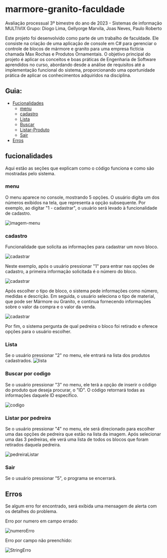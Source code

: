 # marmore-granito-faculdade
Avaliação processual 3º bimestre do ano de 2023 - Sistemas de informação MULTIVIX
Grupo: Diogo Lima, Gellyorge Marvila, Joas Neves, Paulo Roberto

Este projeto foi desenvolvido como parte de um trabalho de faculdade. Ele consiste na criação de uma aplicação de console em C# para gerenciar o controle de blocos de mármore e granito para uma empresa fictícia chamada Max Rochas e Produtos Ornamentais. O objetivo principal do projeto é aplicar os conceitos e boas práticas de Engenharia de Software aprendidos no curso, abordando desde a análise de requisitos até a implementação funcional do sistema, proporcionando uma oportunidade prática de aplicar os conhecimentos adquiridos na disciplina.

## Guia:

- [Fucionalidades](#fucionalidades)
    - [menu](#menu)
    - [cadastro](#cadastro)
    - [Lista](#lista)
    - [Buscar](#buscar-por-codigo)
    - [Listar-Produto](#listar-por-pedreira)
    - [Sair](#sair)
- [Erros](#erros)

## fucionalidades
Aqui estão as seções que explicam como o código funciona e como são mostradas pelo sistema.

### menu
O menu aparece no console, mostrando 5 opções. O usuário digita um dos números exibidos na tela, que representa a opção subsequente. Por exemplo, ao digitar "1 - cadastrar", o usuário será levado à funcionalidade de cadastro.

![imagem-menu](./img/menu.png)

### cadastro
Funcionalidade que solicita as informações para cadastrar um novo bloco.

![cadastrar](./img/cadastrar-1.png)

Neste exemplo, após o usuário pressionar "1" para entrar nas opções de cadastro, a primeira informação solicitada é o número do bloco.

![cadastrar](./img/cadastrar-2.png)

Após escolher o tipo de bloco, o sistema pede informações como número, medidas e descrição. Em seguida, o usuário seleciona o tipo de material, que pode ser Mármore ou Granito, e continua fornecendo informações sobre o valor da compra e o valor da venda.

![cadastrar](./img/cadastar-3.png)

Por fim, o sistema pergunta de qual pedreira o bloco foi retirado e oferece opções para o usuário escolher.

### Lista
Se o usuário pressionar "2" no menu, ele entrará na lista dos produtos cadastrados.
![lista](./img/lista-2.png)

### Buscar por codigo
Se o usuário pressionar "3" no menu, ele terá a opção de inserir o código do produto que deseja procurar, o "ID". O código retornará todas as informações daquele ID específico.

![codigo](./img/buscar-por-codigo-4.png)

### Listar por pedreira
Se o usuário pressionar "4" no menu, ele será direcionado para escolher uma das opções de pedreira que estão na lista da imagem. Após selecionar uma das 3 pedreiras, ele verá uma lista de todos os blocos que foram retirados daquela pedreira.

![pedreiraListar](./img/lista-por-pedreira.png)

### Sair
Se o usuário pressionar "5", o programa se encerrará.

## Erros
Se algum erro for encontrado, será exibida uma mensagem de alerta com os detalhes do problema.

Erro por numero em campo errado:

![numeroErro](./img/numero-invalido.png)

Erro por campo não preenchido:

![StringErro](./img/camponaopreenchido.PNG)
